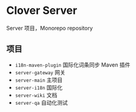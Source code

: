 # Clover Server 

Server 项目，Monorepo repository

## 项目
- `i18n-maven-plugin` 国际化词条同步 Maven 插件
- `server-gateway` 网关
- `server-main` 主项目
- `server-i18n` 国际化
- `server-wiki` 文档
- `server-qa` 自动化测试
